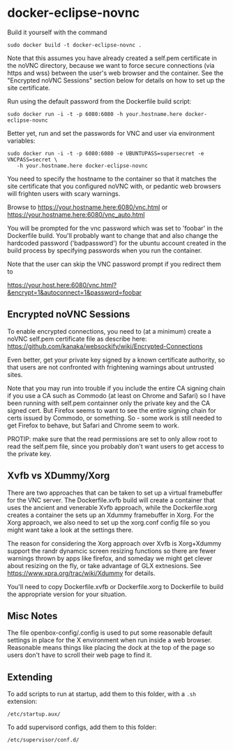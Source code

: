 docker-eclipse-novnc
=========================

Build it yourself with the command
```
sudo docker build -t docker-eclipse-novnc .
```
Note that this assumes you have already created a self.pem certificate 
in the noVNC directory, because we want to force secure connections 
(via https and wss) between the user's web browser and the container. 
See the "Encrypted noVNC Sessions" section below for details on how to
set up the site certificate.

Run using the default password from the Dockerfile build script:
```
sudo docker run -i -t -p 6080:6080 -h your.hostname.here docker-eclipse-novnc
```

Better yet, run and set the passwords for VNC and user via environment variables:

```
sudo docker run -i -t -p 6080:6080 -e UBUNTUPASS=supersecret -e VNCPASS=secret \
   -h your.hostname.here docker-eclipse-novnc
```
You need to specify the hostname to the container so that it matches the
site certificate that you configured noVNC with, or pedantic web browsers will
frighten users with scary warnings. 

Browse to
    https://your.hostname.here:6080/vnc.html
or
    https://your.hostname.here:6080/vnc_auto.html

You will be prompted for the vnc password which was set to 'foobar' in the
Dockerfile build. You'll probably want to change that and also change the 
hardcoded password ('badpassword') for the ubuntu account created 
in the build process by specifying passwords when you run the container.

Note that the user can skip the VNC password prompt if you redirect them to 

 https://your.host.here:6080/vnc.html?&encrypt=1&autoconnect=1&password=foobar


Encrypted noVNC Sessions
------------------------
To enable encrypted connections, you need to (at a minimum) create a 
noVNC self.pem certificate file as describe here: 
   https://github.com/kanaka/websockify/wiki/Encrypted-Connections

Even better, get your private key signed by a known certificate authority,
so that users are not confronted with frightening warnings about untrusted sites. 

Note that you may run into trouble if you include the entire CA signing 
chain if you use a CA such as Commodo (at least on Chrome and Safari) so I 
have been running with self.pem containner only the private key and the 
CA signed cert. But Firefox seems to want to see the entire signing chain for certs issued 
by Commodo, or something. So - some work is still needed to get Firefox
to behave, but Safari and Chrome seem to work.

PROTIP: make sure that the read permissions are set to only allow root to read the
self.pem file, since you probably don't want users to get access to the private key.

Xvfb vs XDummy/Xorg
-------------------
There are two approaches that can be taken to set up a virtual framebuffer for the VNC
server. The Dockerfile.xvfb build will create a container that uses the ancient and venerable
Xvfb approach, while the Dockerfile.xorg creates a container the sets up an Xdummy framebuffer
in Xorg. For the Xorg approach, we also need to set up the xorg.conf config file so you might 
want take a look at the settings there.

The reason for considering the Xorg approach over Xvfb is Xorg+Xdummy support the randr 
dynamcic screen resizing functions so there are fewer warnings thrown by apps like firefox,
and someday we might get clever about resizing on the fly, or take advantage of GLX extnesions.
See https://www.xpra.org/trac/wiki/Xdummy for details.

You'll need to copy Dockerfile.xvfb or Dockerfile.xorg to Dockerfile to build the appropriate
version for your situation.

Misc Notes
----------
The file openbox-config/.config is used to put some reasonable default settings in place for 
the X environment when run inside a web browser. Reasonable means things like placing the dock 
at the top of the page so users don't have to scroll their web page to find it.

Extending
---------

To add scripts to run at startup, add them to this folder, with a ```.sh``` extension:

```
/etc/startup.aux/
```

To add supervisord configs, add them to this folder:
```
/etc/supervisor/conf.d/
```

